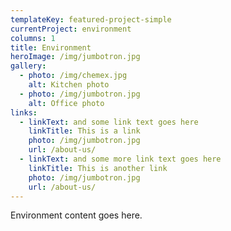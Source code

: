 ```yaml
---
templateKey: featured-project-simple
currentProject: environment
columns: 1
title: Environment
heroImage: /img/jumbotron.jpg
gallery:
  - photo: /img/chemex.jpg
    alt: Kitchen photo    
  - photo: /img/jumbotron.jpg
    alt: Office photo      
links:
  - linkText: and some link text goes here
    linkTitle: This is a link
    photo: /img/jumbotron.jpg
    url: /about-us/
  - linkText: and some more link text goes here
    linkTitle: This is another link
    photo: /img/jumbotron.jpg
    url: /about-us/
---
```


Environment content goes here.

